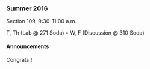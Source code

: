 ### Summer 2016
Section 109, 9:30-11:00 a.m.

T, Th (Lab @ 271 Soda) • W, F (Discussion @ 310 Soda)

#### Announcements
Congrats!!
